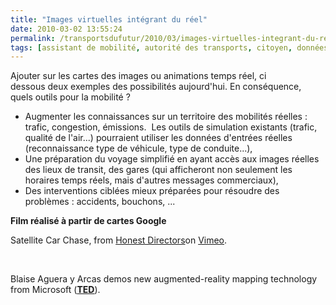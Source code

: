 ```yaml
---
title: "Images virtuelles intégrant du réel"
date: 2010-03-02 13:55:24
permalink: /transportsdufutur/2010/03/images-virtuelles-integrant-du-reel.html
tags: [assistant de mobilité, autorité des transports, citoyen, données réelles, internet, internet des objets, partage de données, TED]
---
```


<p>Ajouter sur les cartes des images ou animations temps réel, ci dessous deux exemples des possibilités aujourd'hui. En conséquence, quels outils pour la mobilité ?</p> <ul> <li> <div>Augmenter les connaissances sur un territoire des mobilités réelles : trafic, congestion, émissions.  Les outils de simulation existants (trafic, qualité de l'air...) pourraient utiliser les données d'entrées réelles (reconnaissance type de véhicule, type de conduite...),</div></li> <li> <div>Une préparation du voyage simplifié en ayant accès aux images réelles des lieux de transit, des gares (qui afficheront non seulement les horaires temps réels, mais d'autres messages commerciaux),</div></li> <li>Des interventions ciblées mieux préparées pour résoudre des problèmes : accidents, bouchons, ...</li> </ul> <div><strong>Film réalisé à partir de cartes Google</strong></div> <p>  </p> <p>Satellite Car Chase, <span>from </span><a href="http://vimeo.com/honestdirectors"><span>Honest Directors</span></a><span>on </span><a href="http://vimeo.com"><span>Vimeo</span></a><span>.</span></p> <p><span></span> </p> <p><span>Blaise Aguera y Arcas demos new augmented-reality mapping technology from Microsoft (<strong><span style="text-decoration: underline"><a href="http://www.ted.com/talks/blaise_aguera.html" target="_blank">TED</a></span></strong>).</span></p> <p>  </p>
